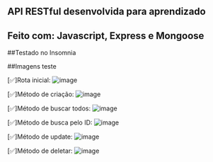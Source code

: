 ## API RESTful desenvolvida para aprendizado

## Feito com: Javascript, Express e Mongoose

##Testado no Insomnia

##Imagens teste

[✅]Rota inicial:
![image](https://github.com/devfauze/API-RESTful/assets/97612275/f80bc7ea-621a-45f2-b478-4411c78d5e8f)

[✅]Método de criação:
![image](https://github.com/devfauze/API-RESTful/assets/97612275/6b5e11f7-56f1-412d-b6f8-9491040510ab)

[✅]Método de buscar todos:
![image](https://github.com/devfauze/API-RESTful/assets/97612275/6267d4ed-32c0-4a1c-be60-610ab32f4c0b)

[✅]Método de busca pelo ID: 
![image](https://github.com/devfauze/API-RESTful/assets/97612275/861c8874-261a-4d51-9535-2d367cbe7926)

[✅]Método de update:
![image](https://github.com/devfauze/API-RESTful/assets/97612275/9d0ffba8-bdae-461f-8580-ae0690a877f3)

[✅]Método de deletar:
![image](https://github.com/devfauze/API-RESTful/assets/97612275/d6b1cb91-3533-4169-b2b4-90b07fc03866)
